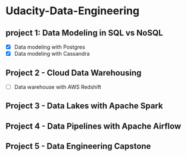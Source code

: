 # Udacity-Data-Engineering

## project 1: Data Modeling in SQL vs NoSQL
- [x] Data modeling with Postgres
- [x] Data modeling with Cassandra

## Project 2 - Cloud Data Warehousing
- [ ] Data warehouse with AWS Redshift

## Project 3 - Data Lakes with Apache Spark


## Project 4 - Data Pipelines with Apache Airflow


## Project 5 - Data Engineering Capstone
